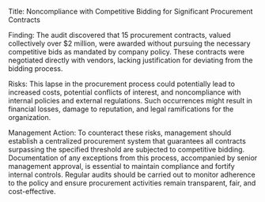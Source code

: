 Title: Noncompliance with Competitive Bidding for Significant Procurement Contracts

Finding: The audit discovered that 15 procurement contracts, valued collectively over $2 million, were awarded without pursuing the necessary competitive bids as mandated by company policy. These contracts were negotiated directly with vendors, lacking justification for deviating from the bidding process.

Risks: This lapse in the procurement process could potentially lead to increased costs, potential conflicts of interest, and noncompliance with internal policies and external regulations. Such occurrences might result in financial losses, damage to reputation, and legal ramifications for the organization.

Management Action: To counteract these risks, management should establish a centralized procurement system that guarantees all contracts surpassing the specified threshold are subjected to competitive bidding. Documentation of any exceptions from this process, accompanied by senior management approval, is essential to maintain compliance and fortify internal controls. Regular audits should be carried out to monitor adherence to the policy and ensure procurement activities remain transparent, fair, and cost-effective.